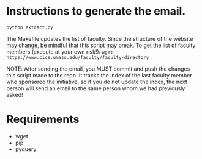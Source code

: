 # Instructions to generate the email.

```
python extract.py
```

The Makefile updates the list of faculty. Since the structure of the website may change, be mindful that this script may break. To get the list of faculty members (execute at your own risk!): `wget https://www.cics.umass.edu/faculty/faculty-directory`

NOTE: After sending the email, you MUST commit and push the changes this script made to the repo. It tracks the index of the last faculty member who sponsored the initiative, so if you do not update the index, the next person will send an email to the same person whom we had previously asked!

# Requirements

* wget
* pip
* pyquery

